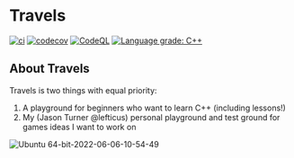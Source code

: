 # Travels

[![ci](https://github.com/cpp-best-practices/travels/actions/workflows/ci.yml/badge.svg)](https://github.com/lefticus/my_awesome_game/actions/workflows/ci.yml)
[![codecov](https://codecov.io/gh/cpp-best-practices/travels/branch/main/graph/badge.svg)](https://codecov.io/gh/lefticus/my_awesome_game)
[![CodeQL](https://github.com/cpp-best-practices/travels/actions/workflows/codeql-analysis.yml/badge.svg)](https://github.com/lefticus/my_awesome_game/actions/workflows/codeql-analysis.yml)
[![Language grade: C++](https://img.shields.io/lgtm/grade/cpp/github/cpp-best-practices/travels)](https://lgtm.com/projects/g/lefticus/my_awesome_game/context:cpp)

## About Travels

Travels is two things with equal priority:

1. A playground for beginners who want to learn C++ (including lessons!)
2. My (Jason Turner @lefticus) personal playground and test ground for games ideas I want to work on

![Ubuntu 64-bit-2022-06-06-10-54-49](https://user-images.githubusercontent.com/234279/172247087-e012e385-9f12-470e-aae4-2c83f23813f6.png)
